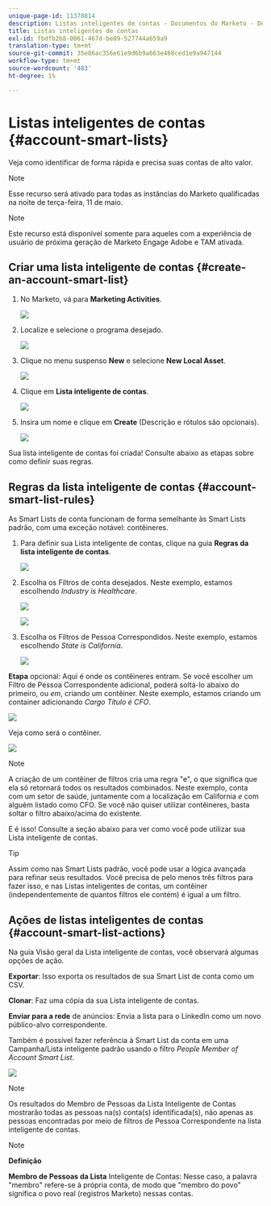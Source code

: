 ```yaml
---
unique-page-id: 11378814
description: Listas inteligentes de contas - Documentos do Marketo - Documentação do produto
title: Listas inteligentes de contas
exl-id: fbdfb2b8-0061-467d-be89-527744a659a9
translation-type: tm+mt
source-git-commit: 35e86ac356e61e9d6b9a663e468ced1e9a947144
workflow-type: tm+mt
source-wordcount: '483'
ht-degree: 1%

---
```


# Listas inteligentes de contas {#account-smart-lists}

Veja como identificar de forma rápida e precisa suas contas de alto valor.

>[!NOTE]
>
>Esse recurso será ativado para todas as instâncias do Marketo qualificadas na noite de terça-feira, 11 de maio.

>[!NOTE]
>
>Este recurso está disponível somente para aqueles com a experiência de usuário de próxima geração de Marketo Engage Adobe e TAM ativada.

## Criar uma lista inteligente de contas {#create-an-account-smart-list}

1. No Marketo, vá para **Marketing Activities**.

   ![](assets/account-smart-lists-1.png)

1. Localize e selecione o programa desejado.

   ![](assets/account-smart-lists-2.png)

1. Clique no menu suspenso **New** e selecione **New Local Asset**.

   ![](assets/account-smart-lists-3.png)

1. Clique em **Lista inteligente de contas**.

   ![](assets/account-smart-lists-4.png)

1. Insira um nome e clique em **Create** (Descrição e rótulos são opcionais).

   ![](assets/account-smart-lists-5.png)

Sua lista inteligente de contas foi criada! Consulte abaixo as etapas sobre como definir suas regras.

## Regras da lista inteligente de contas {#account-smart-list-rules}

As Smart Lists de conta funcionam de forma semelhante às Smart Lists padrão, com uma exceção notável: contêineres.

1. Para definir sua Lista inteligente de contas, clique na guia **Regras da lista inteligente de contas**.

   ![](assets/account-smart-lists-6.png)

1. Escolha os Filtros de conta desejados. Neste exemplo, estamos escolhendo _Industry is Healthcare_.

   ![](assets/account-smart-lists-7.png)

   ![](assets/account-smart-lists-8.png)

1. Escolha os Filtros de Pessoa Correspondidos. Neste exemplo, estamos escolhendo _State is California_.

   ![](assets/account-smart-lists-9.png)

**Etapa** opcional: Aqui é onde os contêineres entram. Se você escolher um Filtro de Pessoa Correspondente adicional, poderá soltá-lo abaixo do primeiro, ou _em_, criando um contêiner. Neste exemplo, estamos criando um container adicionando _Cargo Título é CFO_.

![](assets/account-smart-lists-10.png)

Veja como será o contêiner.

![](assets/account-smart-lists-11.png)

>[!NOTE]
>
>A criação de um contêiner de filtros cria uma regra &quot;e&quot;, o que significa que ela só retornará todos os resultados combinados. Neste exemplo, conta com um setor de saúde, juntamente com a localização em California _e_ com alguém listado como CFO. Se você não quiser utilizar contêineres, basta soltar o filtro abaixo/acima do existente.

E é isso! Consulte a seção abaixo para ver como você pode utilizar sua Lista inteligente de contas.

>[!TIP]
>
>Assim como nas Smart Lists padrão, você pode usar a lógica avançada para refinar seus resultados. Você precisa de pelo menos três filtros para fazer isso, e nas Listas inteligentes de contas, um contêiner (independentemente de quantos filtros ele contém) é igual a um filtro.

## Ações de listas inteligentes de contas {#account-smart-list-actions}

Na guia Visão geral da Lista inteligente de contas, você observará algumas opções de ação.

**Exportar**: Isso exporta os resultados de sua Smart List de conta como um CSV.

**Clonar**: Faz uma cópia da sua Lista inteligente de contas.

**Enviar para a rede** de anúncios: Envia a lista para o LinkedIn como um novo público-alvo correspondente.

Também é possível fazer referência à Smart List da conta em uma Campanha/Lista inteligente padrão usando o filtro _People Member of Account Smart List_.

![](assets/account-smart-lists-12.png)

>[!NOTE]
>
>Os resultados do Membro de Pessoas da Lista Inteligente de Contas mostrarão todas as pessoas na(s) conta(s) identificada(s), não apenas as pessoas encontradas por meio de filtros de Pessoa Correspondente na lista inteligente de contas.

>[!NOTE]
>
>**Definição**
>
>**Membro de Pessoas da Lista** Inteligente de Contas: Nesse caso, a palavra &quot;membro&quot; refere-se à própria conta, de modo que &quot;membro do povo&quot; significa o povo real (registros Marketo) nessas contas.
